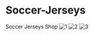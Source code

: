 # Soccer-Jerseys
Soccer Jerseys Shop
![1](https://user-images.githubusercontent.com/86866530/164973685-8a47d77d-eff6-497d-b4a1-af6ada38c874.jpg)
![2](https://user-images.githubusercontent.com/86866530/164973694-050000fa-1a70-4985-a06a-6af54a2b80b3.jpg)
![3](https://user-images.githubusercontent.com/86866530/164973696-67f4ae5c-1664-494a-8553-077beb643fff.jpg)
